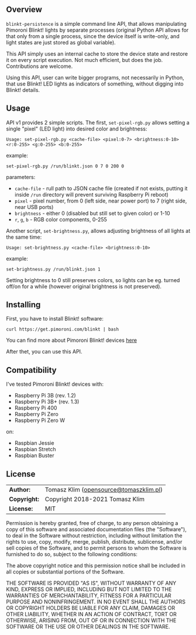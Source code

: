 ## Overview

`blinkt-persistence` is a simple command line API, that allows manipulating Pimoroni Blinkt! lights by separate processes (original Python API allows for that only from a single process, since the device itself is write-only, and light states are just stored as global variable).

This API simply uses an internal cache to store the device state and restore it on every script execution. Not much efficient, but does the job. Contributions are welcome.

Using this API, user can write bigger programs, not necessarily in Python, that use Blinkt! LED lights as indicators of something, without digging into Blinkt! details.

## Usage

API v1 provides 2 simple scripts. The first, `set-pixel-rgb.py` allows setting a single "pixel" (LED light) into desired color and brightness:

`Usage: set-pixel-rgb.py <cache-file> <pixel:0-7> <brightness:0-10> <r:0-255> <g:0-255> <b:0-255>`

example:

`set-pixel-rgb.py /run/blinkt.json 0 7 0 200 0`

parameters:
- `cache-file` - rull path to JSON cache file (created if not exists, putting it inside `/run` directory will prevent surviving Raspberry Pi reboot)
- `pixel` - pixel number, from 0 (left side, near power port) to 7 (right side, near USB ports)
- `brightness` - either 0 (disabled but still set to given color) or 1-10
- `r`, `g`, `b` - RGB color components, 0-255

Another script, `set-brightness.py`, allows adjusting brightness of all lights at the same time:

`Usage: set-brightness.py <cache-file> <brightness:0-10>`

example:

`set-brightness.py /run/blinkt.json 1`

Setting brightness to 0 still preserves colors, so lights can be eg. turned off/on for a while (however original brightness is not preserved).

## Installing

First, you have to install Blinkt! software:

`curl https://get.pimoroni.com/blinkt | bash`

You can find more about Pimoroni Blinkt! devices [here](https://learn.pimoroni.com/tutorial/sandyj/getting-started-with-blinkt)

After thet, you can use this API.

## Compatibility

I've tested Pimoroni Blinkt! devices with:

- Raspberry Pi 3B (rev. 1.2)
- Raspberry Pi 3B+ (rev. 1.3)
- Raspberry Pi 400
- Raspberry Pi Zero
- Raspberry Pi Zero W

on:

- Raspbian Jessie
- Raspbian Stretch
- Raspbian Buster


## License

|                      |                                          |
|:---------------------|:-----------------------------------------|
| **Author:**          | Tomasz Klim (<opensource@tomaszklim.pl>) |
| **Copyright:**       | Copyright 2018-2021 Tomasz Klim          |
| **License:**         | MIT                                      |

Permission is hereby granted, free of charge, to any person obtaining a copy
of this software and associated documentation files (the "Software"), to deal
in the Software without restriction, including without limitation the rights
to use, copy, modify, merge, publish, distribute, sublicense, and/or sell
copies of the Software, and to permit persons to whom the Software is
furnished to do so, subject to the following conditions:

The above copyright notice and this permission notice shall be included in all
copies or substantial portions of the Software.

THE SOFTWARE IS PROVIDED "AS IS", WITHOUT WARRANTY OF ANY KIND, EXPRESS OR
IMPLIED, INCLUDING BUT NOT LIMITED TO THE WARRANTIES OF MERCHANTABILITY,
FITNESS FOR A PARTICULAR PURPOSE AND NONINFRINGEMENT. IN NO EVENT SHALL THE
AUTHORS OR COPYRIGHT HOLDERS BE LIABLE FOR ANY CLAIM, DAMAGES OR OTHER
LIABILITY, WHETHER IN AN ACTION OF CONTRACT, TORT OR OTHERWISE, ARISING FROM,
OUT OF OR IN CONNECTION WITH THE SOFTWARE OR THE USE OR OTHER DEALINGS IN THE
SOFTWARE.
